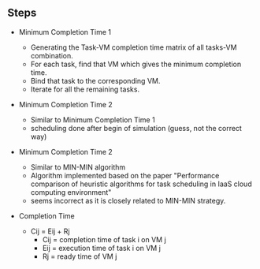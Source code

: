 ## Steps

* Minimum Completion Time 1
  *   Generating the Task-VM completion time matrix of all tasks-VM combination.
  *   For each task, find that VM which gives the minimum completion time.
  *   Bind that task to the corresponding VM.
  *   Iterate for all the remaining tasks.

* Minimum Completion Time 2
  * Similar to Minimum Completion Time 1
  * scheduling done after begin of simulation (guess, not the correct way)  

* Minimum Completion Time 2
  * Similar to MIN-MIN algorithm
  * Algorithm implemented based on the paper "Performance comparison of heuristic algorithms for task scheduling in IaaS cloud computing environment"
  * seems incorrect as it is closely related to MIN-MIN strategy. 

* Completion Time
  * Cij = Eij + Rj
    * Cij = completion time of task i on VM j
    * Eij = execution time of task i on VM j
    * Rj = ready time of VM j    
